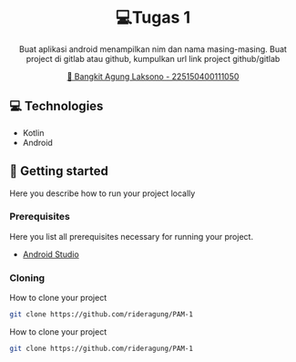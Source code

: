 

<h1 align="center" style="font-weight: bold;">💻Tugas 1</h1>


<p align="center">Buat aplikasi android menampilkan nim dan nama masing-masing. Buat project di gitlab atau github, kumpulkan url link project github/gitlab</p>


<p align="center">
<a href="https://github.com/rideragung/PAM-1">📱 Bangkit Agung Laksono - 225150400111050</a>
</p>

<h2 id="technologies">💻 Technologies</h2>

- Kotlin
- Android

<h2 id="started">🚀 Getting started</h2>

Here you describe how to run your project locally

<h3>Prerequisites</h3>

Here you list all prerequisites necessary for running your project. 

- [Android Studio](https://developer.android.com/studio)

<h3>Cloning</h3>

How to clone your project

```bash
git clone https://github.com/rideragung/PAM-1
```


How to clone your project

```bash
git clone https://github.com/rideragung/PAM-1
```
